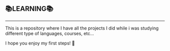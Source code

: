 ## :books:LEARNING:books:

---

This is a repository where I have all the projects I did while i was studying different type of languages, courses, etc...

I hope you enjoy my first steps! :clap:
